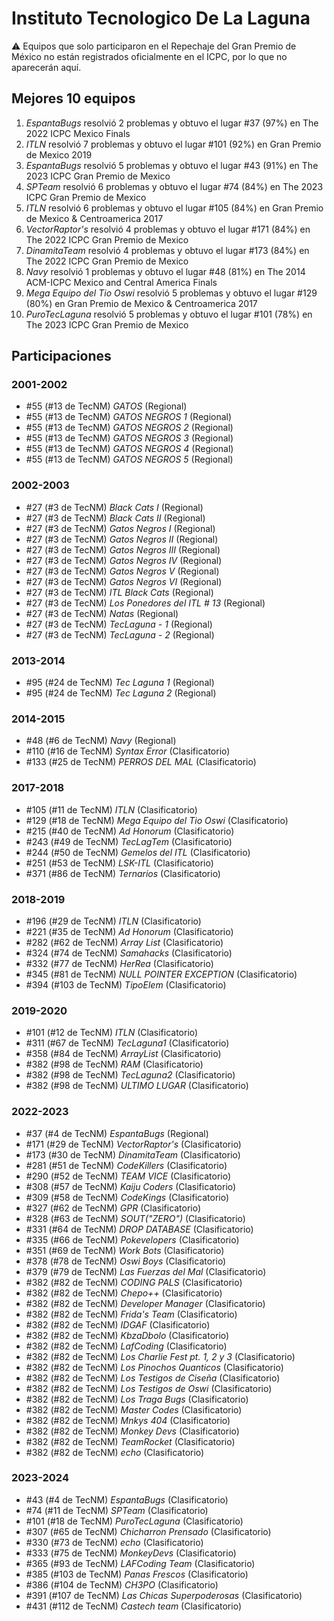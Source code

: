 # Instituto Tecnologico De La Laguna

:warning: Equipos que solo participaron en el Repechaje del Gran Premio de México no están registrados oficialmente en el ICPC, por lo que no aparecerán aquí.

## Mejores 10 equipos

1. _EspantaBugs_ resolvió 2 problemas y obtuvo el lugar #37 (97%) en The 2022 ICPC Mexico Finals
1. _ITLN_ resolvió 7 problemas y obtuvo el lugar #101 (92%) en Gran Premio de Mexico 2019
1. _EspantaBugs_ resolvió 5 problemas y obtuvo el lugar #43 (91%) en The 2023 ICPC Gran Premio de Mexico
1. _SPTeam_ resolvió 6 problemas y obtuvo el lugar #74 (84%) en The 2023 ICPC Gran Premio de Mexico
1. _ITLN_ resolvió 6 problemas y obtuvo el lugar #105 (84%) en Gran Premio de Mexico & Centroamerica 2017
1. _VectorRaptor's_ resolvió 4 problemas y obtuvo el lugar #171 (84%) en The 2022 ICPC Gran Premio de Mexico
1. _DinamitaTeam_ resolvió 4 problemas y obtuvo el lugar #173 (84%) en The 2022 ICPC Gran Premio de Mexico
1. _Navy_ resolvió 1 problemas y obtuvo el lugar #48 (81%) en The 2014 ACM-ICPC Mexico and Central America Finals
1. _Mega Equipo del Tio Oswi_ resolvió 5 problemas y obtuvo el lugar #129 (80%) en Gran Premio de Mexico & Centroamerica 2017
1. _PuroTecLaguna_ resolvió 5 problemas y obtuvo el lugar #101 (78%) en The 2023 ICPC Gran Premio de Mexico

## Participaciones

### 2001-2002

- #55 (#13 de TecNM) _GATOS_ (Regional)
- #55 (#13 de TecNM) _GATOS NEGROS 1_ (Regional)
- #55 (#13 de TecNM) _GATOS NEGROS 2_ (Regional)
- #55 (#13 de TecNM) _GATOS NEGROS 3_ (Regional)
- #55 (#13 de TecNM) _GATOS NEGROS 4_ (Regional)
- #55 (#13 de TecNM) _GATOS NEGROS 5_ (Regional)

### 2002-2003

- #27 (#3 de TecNM) _Black Cats I_ (Regional)
- #27 (#3 de TecNM) _Black Cats II_ (Regional)
- #27 (#3 de TecNM) _Gatos Negros I_ (Regional)
- #27 (#3 de TecNM) _Gatos Negros II_ (Regional)
- #27 (#3 de TecNM) _Gatos Negros III_ (Regional)
- #27 (#3 de TecNM) _Gatos Negros IV_ (Regional)
- #27 (#3 de TecNM) _Gatos Negros V_ (Regional)
- #27 (#3 de TecNM) _Gatos Negros VI_ (Regional)
- #27 (#3 de TecNM) _ITL Black Cats_ (Regional)
- #27 (#3 de TecNM) _Los Ponedores del ITL # 13_ (Regional)
- #27 (#3 de TecNM) _Natas_ (Regional)
- #27 (#3 de TecNM) _TecLaguna - 1_ (Regional)
- #27 (#3 de TecNM) _TecLaguna - 2_ (Regional)

### 2013-2014

- #95 (#24 de TecNM) _Tec Laguna 1_ (Regional)
- #95 (#24 de TecNM) _Tec Laguna 2_ (Regional)

### 2014-2015

- #48 (#6 de TecNM) _Navy_ (Regional)
- #110 (#16 de TecNM) _Syntax Error_ (Clasificatorio)
- #133 (#25 de TecNM) _PERROS DEL MAL_ (Clasificatorio)

### 2017-2018

- #105 (#11 de TecNM) _ITLN_ (Clasificatorio)
- #129 (#18 de TecNM) _Mega Equipo del Tio Oswi_ (Clasificatorio)
- #215 (#40 de TecNM) _Ad Honorum_ (Clasificatorio)
- #243 (#49 de TecNM) _TecLagTem_ (Clasificatorio)
- #244 (#50 de TecNM) _Gemelos del ITL_ (Clasificatorio)
- #251 (#53 de TecNM) _LSK-ITL_ (Clasificatorio)
- #371 (#86 de TecNM) _Ternarios_ (Clasificatorio)

### 2018-2019

- #196 (#29 de TecNM) _ITLN_ (Clasificatorio)
- #221 (#35 de TecNM) _Ad Honorum_ (Clasificatorio)
- #282 (#62 de TecNM) _Array List_ (Clasificatorio)
- #324 (#74 de TecNM) _Samahacks_ (Clasificatorio)
- #332 (#77 de TecNM) _HerRea_ (Clasificatorio)
- #345 (#81 de TecNM) _NULL POINTER EXCEPTION_ (Clasificatorio)
- #394 (#103 de TecNM) _TipoElem_ (Clasificatorio)

### 2019-2020

- #101 (#12 de TecNM) _ITLN_ (Clasificatorio)
- #311 (#67 de TecNM) _TecLaguna1_ (Clasificatorio)
- #358 (#84 de TecNM) _ArrayList_ (Clasificatorio)
- #382 (#98 de TecNM) _RAM_ (Clasificatorio)
- #382 (#98 de TecNM) _TecLaguna2_ (Clasificatorio)
- #382 (#98 de TecNM) _ULTIMO LUGAR_ (Clasificatorio)

### 2022-2023

- #37 (#4 de TecNM) _EspantaBugs_ (Regional)
- #171 (#29 de TecNM) _VectorRaptor's_ (Clasificatorio)
- #173 (#30 de TecNM) _DinamitaTeam_ (Clasificatorio)
- #281 (#51 de TecNM) _CodeKillers_ (Clasificatorio)
- #290 (#52 de TecNM) _TEAM VICE_ (Clasificatorio)
- #308 (#57 de TecNM) _Kaiju Coders_ (Clasificatorio)
- #309 (#58 de TecNM) _CodeKings_ (Clasificatorio)
- #327 (#62 de TecNM) _GPR_ (Clasificatorio)
- #328 (#63 de TecNM) _SOUT("ZERO")_ (Clasificatorio)
- #331 (#64 de TecNM) _DROP DATABASE_ (Clasificatorio)
- #335 (#66 de TecNM) _Pokevelopers_ (Clasificatorio)
- #351 (#69 de TecNM) _Work Bots_ (Clasificatorio)
- #378 (#78 de TecNM) _Oswi Boys_ (Clasificatorio)
- #379 (#79 de TecNM) _Las Fuerzas del Mal_ (Clasificatorio)
- #382 (#82 de TecNM) _CODING PALS_ (Clasificatorio)
- #382 (#82 de TecNM) _Chepo++_ (Clasificatorio)
- #382 (#82 de TecNM) _Developer Manager_ (Clasificatorio)
- #382 (#82 de TecNM) _Frida's Team_ (Clasificatorio)
- #382 (#82 de TecNM) _IDGAF_ (Clasificatorio)
- #382 (#82 de TecNM) _KbzaDbolo_ (Clasificatorio)
- #382 (#82 de TecNM) _LafCoding_ (Clasificatorio)
- #382 (#82 de TecNM) _Los Charlie Fest pt. 1, 2 y 3_ (Clasificatorio)
- #382 (#82 de TecNM) _Los Pinochos Quanticos_ (Clasificatorio)
- #382 (#82 de TecNM) _Los Testigos de Ciseña_ (Clasificatorio)
- #382 (#82 de TecNM) _Los Testigos de Oswi_ (Clasificatorio)
- #382 (#82 de TecNM) _Los Traga Bugs_ (Clasificatorio)
- #382 (#82 de TecNM) _Master Codes_ (Clasificatorio)
- #382 (#82 de TecNM) _Mnkys 404_ (Clasificatorio)
- #382 (#82 de TecNM) _Monkey Devs_ (Clasificatorio)
- #382 (#82 de TecNM) _TeamRocket_ (Clasificatorio)
- #382 (#82 de TecNM) _echo_ (Clasificatorio)

### 2023-2024

- #43 (#4 de TecNM) _EspantaBugs_ (Clasificatorio)
- #74 (#11 de TecNM) _SPTeam_ (Clasificatorio)
- #101 (#18 de TecNM) _PuroTecLaguna_ (Clasificatorio)
- #307 (#65 de TecNM) _Chicharron Prensado_ (Clasificatorio)
- #330 (#73 de TecNM) _echo_ (Clasificatorio)
- #333 (#75 de TecNM) _MonkeyDevs_ (Clasificatorio)
- #365 (#93 de TecNM) _LAFCoding Team_ (Clasificatorio)
- #385 (#103 de TecNM) _Panas Frescos_ (Clasificatorio)
- #386 (#104 de TecNM) _CH3PO_ (Clasificatorio)
- #391 (#107 de TecNM) _Las Chicas Superpoderosas_ (Clasificatorio)
- #431 (#112 de TecNM) _Castech team_ (Clasificatorio)




